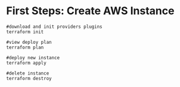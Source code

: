 # First Steps: Create AWS Instance 

```
#download and init providers plugins
terraform init

#view deploy plan
terraform plan

#deploy new instance
terraform apply

#delete instance
terraform destroy
``` 
